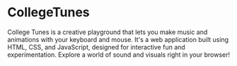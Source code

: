 # CollegeTunes
College Tunes is a creative playground that lets you make music and animations with your keyboard and mouse. It's a web application built using HTML, CSS, and JavaScript, designed for interactive fun and experimentation. Explore a world of sound and visuals right in your browser!
